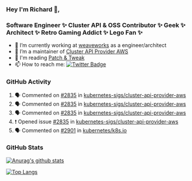 ### Hey I'm Richard 👋, 

<h3 align="left">Software Engineer ✨ Cluster API & OSS Contributor ✨ Geek ✨ Architect ✨ Retro Gaming Addict ✨ Lego Fan ✨</h3>

- 🔭 I’m currently working at [weaveworks](https://github.com/weaveworks) as a engineer/architect
- 👯 I’m a maintainer of [Cluster API Provider AWS](https://github.com/kubernetes-sigs/cluster-api-provider-aws)
- 💬 I'm reading [Patch & Tweak](https://bjooks.com/products/patch-tweak-exploring-modular-synthesis)
- 📫 How to reach me: [![Twitter Badge](https://img.shields.io/badge/-@fruit_case-00acee?style=flat&logo=Twitter&logoColor=white)](https://twitter.com/intent/follow?screen_name=fruit_case "Follow on Twitter")

### GitHub Activity 

<!--START_SECTION:activity-->
1. 🗣 Commented on [#2835](https://github.com/kubernetes-sigs/cluster-api-provider-aws/issues/2835) in [kubernetes-sigs/cluster-api-provider-aws](https://github.com/kubernetes-sigs/cluster-api-provider-aws)
2. 🗣 Commented on [#2835](https://github.com/kubernetes-sigs/cluster-api-provider-aws/issues/2835) in [kubernetes-sigs/cluster-api-provider-aws](https://github.com/kubernetes-sigs/cluster-api-provider-aws)
3. 🗣 Commented on [#2835](https://github.com/kubernetes-sigs/cluster-api-provider-aws/issues/2835) in [kubernetes-sigs/cluster-api-provider-aws](https://github.com/kubernetes-sigs/cluster-api-provider-aws)
4. ❗️ Opened issue [#2835](https://github.com/kubernetes-sigs/cluster-api-provider-aws/issues/2835) in [kubernetes-sigs/cluster-api-provider-aws](https://github.com/kubernetes-sigs/cluster-api-provider-aws)
5. 🗣 Commented on [#2901](https://github.com/kubernetes/k8s.io/issues/2901) in [kubernetes/k8s.io](https://github.com/kubernetes/k8s.io)
<!--END_SECTION:activity-->

### GitHub Stats

[![Anurag's github stats](https://github-readme-stats.vercel.app/api?username=richardcase&count_private=true&show_icons=true)](https://github.com/anuraghazra/github-readme-stats)

[![Top Langs](https://github-readme-stats.vercel.app/api/top-langs/?username=richardcase&hide=html&layout=compact)](https://github.com/anuraghazra/github-readme-stats)
